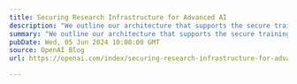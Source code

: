 ```yaml
---
title: Securing Research Infrastructure for Advanced AI
description: "We outline our architecture that supports the secure training of frontier models."
summary: "We outline our architecture that supports the secure training of frontier models."
pubDate: Wed, 05 Jun 2024 10:00:00 GMT
source: OpenAI Blog
url: https://openai.com/index/securing-research-infrastructure-for-advanced-ai

---
```


